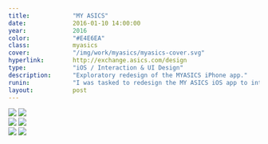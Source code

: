 ```yaml
---
title:            "MY ASICS"
date:             2016-01-10 14:00:00
year:             2016
color:            "#E4E6EA"
class:            myasics
cover:            "/img/work/myasics/myasics-cover.svg"
hyperlink:        http://exchange.asics.com/design
type:             "iOS / Interaction & UI Design"
description:      "Exploratory redesign of the MYASICS iPhone app."
runin:            "I was tasked to redesign the MY ASICS iOS app to introduce the <a class='hint' href='/work/exchange.html'>Exchange</a> community feature as well as bringing up to speed the latest visual language and design patterns that I had recently introduced to the MY ASICS ecosystem.<br/><br/>With this new design, the goal was to deliver a more social experience to the MY ASICS runners' training program. In addition to the coaching aspect already provided by MY ASICS, we added community tips and more in-depth personal profile options."
layout:           post
---
```


<div class="post-content-grid">
  <div class="post-content-column column-3 offset-2">
    <img class="post-content-screen iphone lazyload" src="{{ site.baseurl }}/img/work/myasics/myasics-activity.png" />
    <img class="post-content-screen iphone lazyload" src="{{ site.baseurl }}/img/work/myasics/myasics-run-details-2.png" />
  </div>
  <div class="post-content-column column-3 offset-1">
    <img class="post-content-screen iphone lazyload" src="{{ site.baseurl }}/img/work/myasics/myasics-run-details-2.png" />
    <img class="post-content-screen iphone lazyload" src="{{ site.baseurl }}/img/work/myasics/myasics-profile.png" />
  </div>
  <div class="post-content-column column-3">
    <img class="post-content-screen iphone lazyload radius-mya" src="{{ site.baseurl }}/img/work/myasics/myasics-answer.png" />
    <img class="post-content-screen iphone lazyload" src="{{ site.baseurl }}/img/work/myasics/myasics-plan.png" />
  </div>
</div>


